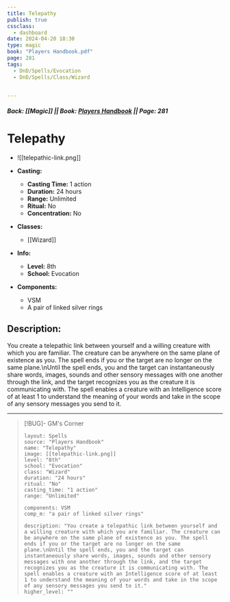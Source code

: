 ```yaml
---
title: Telepathy
publish: true
cssclass:
  - dashboard
date: 2024-04-20 18:30
type: magic
book: "Players Handbook.pdf"
page: 281
tags:
  - DnD/Spells/Evocation
  - DnD/Spells/Class/Wizard


---
```


##### Back: [[Magic]] || Book: [Players Handbook](https://drive.google.com/drive/folders/1O5bhpYizcIT5xxAoLOuzCRht_PVS7VSG?usp=sharing) || Page: 281

# Telepathy
- ![[telepathic-link.png]]
- **Casting:**
    - **Casting Time:** 1 action
    - **Duration:** 24 hours
    - **Range:** Unlimited
    - **Ritual:** No
    - **Concentration:** No
- **Classes:**
    - [[Wizard]]

- **Info:**
    - **Level:** 8th
    - **School:** Evocation
- **Components:**
    - VSM
    - A pair of linked silver rings

## Description:
You create a telepathic link between yourself and a willing creature with which you are familiar. The creature can be anywhere on the same plane of existence as you. The spell ends if you or the target are no longer on the same plane.\nUntil the spell ends, you and the target can instantaneously share words, images, sounds and other sensory messages with one another through the link, and the target recognizes you as the creature it is communicating with. The spell enables a creature with an Intelligence score of at least 1 to understand the meaning of your words and take in the scope of any sensory messages you send to it.



---

> [!BUG]- GM's Corner
>
> ```statblock
> layout: Spells
> source: "Players Handbook"
> name: "Telepathy"
> image: [[telepathic-link.png]]
> level: "8th"
> school: "Evocation"
> class: "Wizard"
> duration: "24 hours"
> ritual: "No"
> casting_time: "1 action"
> range: "Unlimited"
>
> components: VSM
> comp_m: "a pair of linked silver rings"
>
> description: "You create a telepathic link between yourself and a willing creature with which you are familiar. The creature can be anywhere on the same plane of existence as you. The spell ends if you or the target are no longer on the same plane.\nUntil the spell ends, you and the target can instantaneously share words, images, sounds and other sensory messages with one another through the link, and the target recognizes you as the creature it is communicating with. The spell enables a creature with an Intelligence score of at least 1 to understand the meaning of your words and take in the scope of any sensory messages you send to it."
> higher_level: ""
> ```
